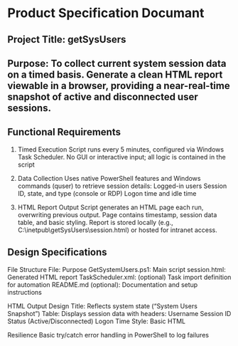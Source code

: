 # Product Specification Documant

## Project Title: getSysUsers

## Purpose: To collect current system session data on a timed basis. Generate a clean HTML report viewable in a browser, providing a near-real-time snapshot of active and disconnected user sessions.

## Functional Requirements
1. Timed Execution
Script runs every 5 minutes, configured via Windows Task Scheduler.
No GUI or interactive input; all logic is contained in the script

2. Data Collection
Uses native PowerShell features and Windows commands (quser) to retrieve session details:
Logged-in users
Session ID, state, and type (console or RDP)
Logon time and idle time

3. HTML Report Output
Script generates an HTML page each run, overwriting previous output. 
Page contains timestamp, session data table, and basic styling. 
Report is stored locally (e.g., C:\inetpub\getSysUsers\session.html) or hosted for intranet access. 

## Design Specifications
File Structure
File: Purpose
GetSystemUsers.ps1:	Main script
session.html:	Generated HTML report
TaskScheduler.xml: (optional)	Task import definition for automation
README.md (optional):	Documentation and setup instructions

HTML Output Design
Title: Reflects system state (“System Users Snapshot”)
Table: Displays session data with headers:
Username
Session ID
Status (Active/Disconnected)
Logon Time
Style: Basic HTML

Resilience
Basic try/catch error handling in PowerShell to log failures


